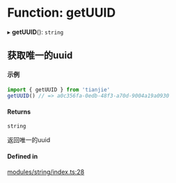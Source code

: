 # Function: getUUID

▸ **getUUID**(): `string`

## 获取唯一的uuid
 #### 示例
 ``` ts
import { getUUID } from 'tianjie'
getUUID() // => a0c356fa-0edb-48f3-a70d-9004a19a0930
````

#### Returns

`string`

返回唯一的uuid

#### Defined in

[modules/string/index.ts:28](https://github.com/loclink/tianjie/blob/52d7010/src/modules/string/index.ts#L28)
